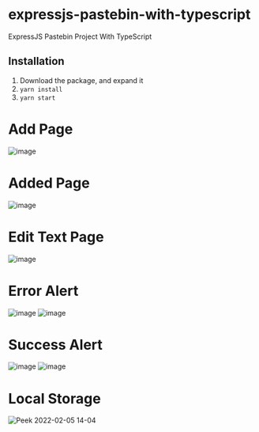 # expressjs-pastebin-with-typescript
ExpressJS Pastebin Project With TypeScript

## Installation
1.  Download the package, and expand it
2.  `yarn install`
3.  `yarn start`

# Add Page
![image](https://user-images.githubusercontent.com/48402602/152617916-738f44a1-aaec-439e-a88b-0f1377dbcb27.png)

# Added Page
![image](https://user-images.githubusercontent.com/48402602/152618014-010d60fb-1997-49f3-be54-9aff45519ab7.png)

# Edit Text Page
![image](https://user-images.githubusercontent.com/48402602/152618033-13b06cb0-fd59-4d93-be6c-91fda12506c8.png)

# Error Alert
![image](https://user-images.githubusercontent.com/48402602/152618163-cce1eaab-e9e4-4152-b144-a5ff01d3e428.png)
![image](https://user-images.githubusercontent.com/48402602/152618222-c899948c-17b7-4353-8423-a5daf121d0bc.png)
# Success Alert
![image](https://user-images.githubusercontent.com/48402602/152618192-17affd7a-af76-4509-8f0d-04d26a3f82b4.png)
![image](https://user-images.githubusercontent.com/48402602/152618304-bf4ed688-d414-4589-b537-b0a074eec16f.png)

# Local Storage
![Peek 2022-02-05 14-04](https://user-images.githubusercontent.com/48402602/152639471-d73cff05-ef56-43ae-9709-a3f606afcd6a.gif)
